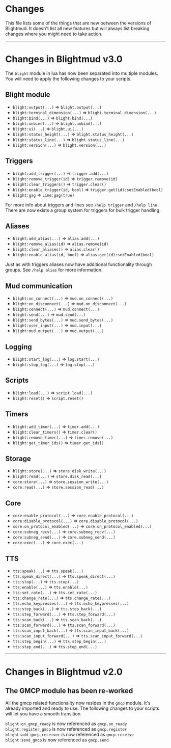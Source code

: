 # Changes

This file lists some of the things that are new between the versions of
Blightmud. It doesn't list all new features but will always list breaking
changes where you might need to take action.

---
# Changes in Blightmud v3.0
The `blight` module in lua has now been separated into multiple modules. You
will need to apply the following changes to your scripts.

## Blight module

- `blight:output(...)` => `blight.output(...)`
- `blight:terminal_dimension(...)` => `blight.terminal_dimension(...)`
- `blight:bind(...)` => `blight.bind(...)`
- `blight:unbind(...)` => `blight.unbind(...)`
- `blight:ui(...)` => `blight.ui(...)`
- `blight:status_height(...)` => `blight.status_height(...)`
- `blight:status_line(...)` => `blight.status_line(...)`
- `blight:version(...)` => `blight.version(...)`

## Triggers

- `blight:add_trigger(...)` => `trigger.add(...)`
- `blight:remove_trigger(id)` => `trigger.remove(id)`
- `blight:clear_triggers()` => `trigger.clear()`
- `blight:enable_trigger(id, bool)` => `trigger.get(id):setEnabled(bool)`
- `blight:gag` => `Line:gag(true)`

For more info about triggers and lines see `/help trigger` and `/help line`
There are now exists a group system for triggers for bulk trigger handling.

## Aliases

- `blight:add_alias(...)` => `alias.add(...)`
- `blight:remove_alias(id)` => `alias.remove(id)`
- `blight:clear_aliases()` => `alias.clear()`
- `blight:enable_alias(id, bool)` => `alias.get(id):setEnabled(bool)`

Just as with triggers aliases now have additional functionality through groups.
See `/help alias` for more information.

## Mud communication
- `blight:on_connect(...)` => `mud.on_connect(...)`
- `blight:on_disconnect(...)` => `mud.on_disconnect(...)`
- `blight:connect(...)` => `mud.connect(...)`
- `blight:send(...)` => `mud.send(...)`
- `blight:send_bytes(...)` => `mud.send_bytes(...)`
- `blight:user_input(...)` => `mud.input(...)`
- `blight:mud_output(...)` => `mud.output(...)`

## Logging
- `blight:start_log(...)` => `log.start(...)`
- `blight:stop_log(...)` => `log.stop(...)`

## Scripts
- `blight:load(...)` => `script.load(...)`
- `blight:reset()` => `script.reset()`

## Timers
- `blight:add_timer(...)` => `timer.add(...)`
- `blight:clear_timers()` => `timer.clear()`
- `blight:remove_timer(...)` => `timer.remove(...)`
- `blight:get_timer_ids()` => `timer.get_ids()`

## Storage
- `blight:store(...)` => `store.disk_write(...)`
- `blight:read(...)` => `store.disk_read(...)`
- `core:store(...)` => `store.session_write(...)`
- `core:read(...)` => `store.session_read(...)`

## Core
- `core:enable_protocol(...)` => `core.enable_protocol(...)`
- `core:disable_protocol(...)` => `core.disable_protocol(...)`
- `core:on_protocol_enabled(...)` => `core.on_protocol_enabled(...)`
- `core:subneg_recv(...)` => `core.subneg_recv(...)`
- `core:subneg_send(...)` => `core.subneg_send(...)`
- `core:exec(...)` => `core.exec(...)`

## TTS
- `tts:speak(...)` => `tts.speak(...)`
- `tts:speak_direct(...)` => `tts.speak_direct(...)`
- `tts:stop(...)` => `tts.stop(...)`
- `tts:enable(...)` => `tts.enable(...)`
- `tts:set_rate(...)` => `tts.set_rate(...)`
- `tts:change_rate(...)` => `tts.change_rate(...)`
- `tts:echo_keypresses(...)` => `tts.echo_keypresses(...)`
- `tts:step_back(...)` => `tts.step_back(...)`
- `tts:step_forward(...)` => `tts.step_forward(...)`
- `tts:scan_back(...)` => `tts.scan_back(...)`
- `tts:scan_forward(...)` => `tts.scan_forward(...)`
- `tts:scan_input_back(...)` => `tts.scan_input_back(...)`
- `tts:scan_input_forward(...)` => `tts.scan_input_forward(...)`
- `tts:step_begin(...)` => `tts.step_begin(...)`
- `tts:step_end(...)` => `tts.step_end(...)`

---
# Changes in Blightmud v2.0

## The GMCP module has been re-worked
All the gmcp related functionality now resides in the `gmcp` module.
It's already imported and ready to use. The following changes to your scripts will let you have a smooth transition.

`blight:on_gmcp_ready` is now referenced as `gmcp.on_ready`
`blight:register_gmcp` is now referenced as `gmcp.register`
`blight:add_gmcp_receiver` is now referenced as `gmcp.receive`
`blight:send_gmcp` is now referenced as `gmcp.send`
